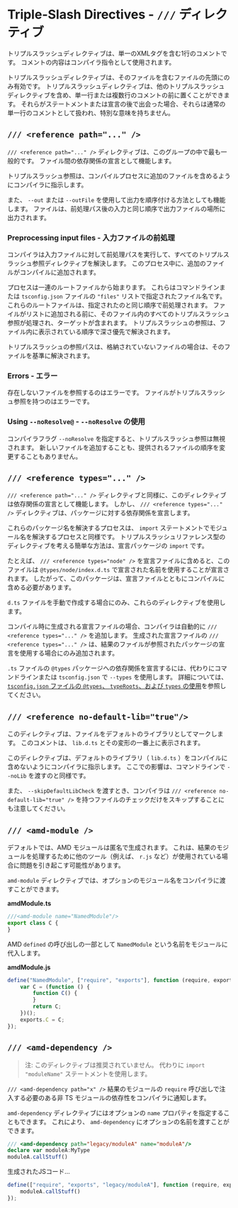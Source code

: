 # Triple-Slash Directives - `///` ディレクティブ

トリプルスラッシュディレクティブは、単一のXMLタグを含む1行のコメントです。 
コメントの内容はコンパイラ指令として使用されます。

トリプルスラッシュディレクティブは、そのファイルを含むファイルの先頭にのみ有効です。 
トリプルスラッシュディレクティブは、他のトリプルスラッシュディレクティブを含め、単一行または複数行のコメントの前に置くことができます。 
それらがステートメントまたは宣言の後で出会った場合、それらは通常の単一行のコメントとして扱われ、特別な意味を持ちません。


## `/// <reference path="..." />`

`/// <reference path="..." />` ディレクティブは、このグループの中で最も一般的です。 
ファイル間の依存関係の宣言として機能します。

トリプルスラッシュ参照は、コンパイルプロセスに追加のファイルを含めるようにコンパイラに指示します。

また、 `--out` または `--outFile` を使用して出力を順序付ける方法としても機能します。 
ファイルは、前処理パス後の入力と同じ順序で出力ファイルの場所に出力されます。


### Preprocessing input files - 入力ファイルの前処理

コンパイラは入力ファイルに対して前処理パスを実行して、すべてのトリプルスラッシュ参照ディレクティブを解決します。 
このプロセス中に、追加のファイルがコンパイルに追加されます。

プロセスは一連のルートファイルから始まります。 
これらはコマンドラインまたは `tsconfig.json` ファイルの `"files"` リストで指定されたファイル名です。 
これらのルートファイルは、指定されたのと同じ順序で前処理されます。 
ファイルがリストに追加される前に、そのファイル内のすべてのトリプルスラッシュ参照が処理され、ターゲットが含まれます。 
トリプルスラッシュの参照は、ファイル内に表示されている順序で深さ優先で解決されます。

トリプルスラッシュの参照パスは、格納されていないファイルの場合は、そのファイルを基準に解決されます。

### Errors - エラー

存在しないファイルを参照するのはエラーです。 
ファイルがトリプルスラッシュ参照を持つのはエラーです。


### Using `--noResolve@` - `--noResolve` の使用

コンパイラフラグ `--noResolve` を指定すると、トリプルスラッシュ参照は無視されます。 
新しいファイルを追加することも、提供されるファイルの順序を変更することもありません。


## `/// <reference types="..." />`

`/// <reference path="..." />` ディレクティブと同様に、このディレクティブは依存関係の宣言として機能します。 
しかし、 `/// <reference types="..." />` ディレクティブは、パッケージに対する依存関係を宣言します。

これらのパッケージ名を解決するプロセスは、 `import` ステートメントでモジュール名を解決するプロセスと同様です。 
トリプルスラッシュリファレンス型のディレクティブを考える簡単な方法は、宣言パッケージの `import` です。

たとえば、 `/// <reference types="node" />` を宣言ファイルに含めると、このファイルは `@types/node/index.d.ts` で宣言された名前を使用することが宣言されます。 
したがって、このパッケージは、宣言ファイルとともにコンパイルに含める必要があります。

`d.ts` ファイルを手動で作成する場合にのみ、これらのディレクティブを使用します。

コンパイル時に生成される宣言ファイルの場合、コンパイラは自動的に `/// <reference types="..." />` を追加します。 
生成された宣言ファイルの `/// <reference types="..." />` は、結果のファイルが参照されたパッケージの宣言を使用する場合にのみ追加されます。

`.ts` ファイルの `@types` パッケージへの依存関係を宣言するには、代わりにコマンドラインまたは `tsconfig.json` で `--types` を使用します。 
詳細については、 [`tsconfig.json` ファイルの `@types`、 `typeRoots`、および `types` の使用](./TSCONFIG-JSOON.md)を参照してください。

## `/// <reference no-default-lib="true"/>`

このディレクティブは、ファイルをデフォルトのライブラリとしてマークします。 
このコメントは、 `lib.d.ts` とその変形の一番上に表示されます。

このディレクティブは、デフォルトのライブラリ（ `lib.d.ts` ）をコンパイルに含めないようにコンパイラに指示します。 
ここでの影響は、コマンドラインで `--noLib` を渡すのと同様です。

また、 `--skipDefaultLibCheck` を渡すとき、コンパイラは `/// <reference no-default-lib="true" />` を持つファイルのチェックだけをスキップすることにも注意してください。


## `/// <amd-module />`

デフォルトでは、AMD モジュールは匿名で生成されます。 
これは、結果のモジュールを処理するために他のツール（例えば、 `r.js` など）が使用されている場合に問題を引き起こす可能性があります。

`amd-module` ディレクティブでは、オプションのモジュール名をコンパイラに渡すことができます。

**amdModule.ts**
```typescript
///<amd-module name="NamedModule"/>
export class C {
}
```

AMD `defined` の呼び出しの一部として `NamedModule` という名前をモジュールに代入します。

**amdModule.js**
```typescript
define("NamedModule", ["require", "exports"], function (require, exports) {
    var C = (function () {
        function C() {
        }
        return C;
    })();
    exports.C = C;
});
```

## `/// <amd-dependency />`

> 注: このディレクティブは推奨されていません。 代わりに `import "moduleName"` ステートメントを使用します。

`/// <amd-dependency path="x" />` 結果のモジュールの `require` 呼び出しで注入する必要のある非 TS モジュールの依存性をコンパイラに通知します。

`amd-dependency` ディレクティブにはオプションの `name` プロパティを指定することもできます。 
これにより、 `amd-dependency` にオプションの名前を渡すことができます。

```typescript
/// <amd-dependency path="legacy/moduleA" name="moduleA"/>
declare var moduleA:MyType
moduleA.callStuff()
```

生成されたJSコード…

```javascript
define(["require", "exports", "legacy/moduleA"], function (require, exports, moduleA) {
    moduleA.callStuff()
});
```
